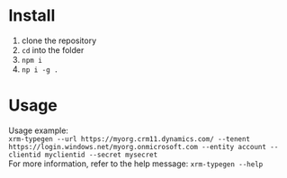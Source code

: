 # Install
1. clone the repository
2. `cd` into the folder
3. `npm i`
5. `np i -g .`

# Usage
Usage example:  
`xrm-typegen --url https://myorg.crm11.dynamics.com/ --tenent https://login.windows.net/myorg.onmicrosoft.com --entity account --clientid myclientid --secret mysecret`  
For more information, refer to the help message: `xrm-typegen --help`